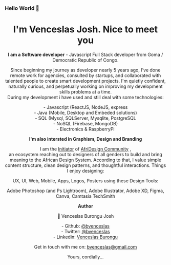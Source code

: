 ### Hello World 👋

<h1 align='center'>
   I'm Venceslas Josh. Nice to meet you
</h1>
<p align='center'>
   <b>I am a Software developer</b> - Javascript Full Stack developer from Goma / Democratic Republic of Congo.
</p>

<p align='center'>
   Since beginning my journey as developer nearly 5 years ago, I've done remote work for agencies, consulted by startups, and collaborated with talented people to create smart development projects.
   I'm quietly confident, naturally curious, and perpetually working on improving my development skills problems at a time.<br/>
   During my development i have used and still deal with some technologies:
   
   <p align='center'>
   - Javascript (ReactJS, NodeJS, express <br/>
   - Java (Mobile, Desktop and Embeded solutions) <br/>
   - SQL (Mysql, SQLServer, Mysqlite, PostgreSQL <br/>
   - NoSQL (Firebase, MongoDB) <br/>
   - Electronics & RaspberryPi 
   </p>
   
</p>

<p align='center'>
   <b>I'm also intersted in Graphism, Design and Branding </b> 
</p>
<p align='center'>
   I am the <u>Initiator</u> of <a href="https://twitter.com/afridesignc" target="_blank">AfriDesign Community</a> , <br/>
   an ecosystem reaching out to designers of all genders to build and bring meaning to the African Design System. 
   According to that, I value simple content structure, clean design patterns, and thoughtful interactions. Things I enjoy designing: <br/>

   <p align='center'>
   UX, UI, Web, Mobile, Apps, Logos, Posters using these Design Tools:
</p>

<p align='center'>
   Adobe Photoshop (and Ps Lightroom), Adobe Illustrator, Adobe XD, Figma, Canva, Camtasia TechSmith
</p>

<p align='center'>
   <b>Author</b>
</p>


<p align='center'>
   👤 Venceslas Burongu Josh
</p>


<p align='center'>
   - Github: <a href='https://github.com/bvenceslas'>@bvenceslas</a> <br/>
   - Twitter: <a href='https://twitter.com/bvenceslas'>@bvenceslas</a> <br/> 
   - Linkedin: <a href='https://www.linkedin.com/in/venceslas-burongu-8271b519a/'>Venceslas Burongu</a><br/>
</p>

<p align='center'>
  Get in touch with me on: <a href='mailto:bvenceslas@gmail.com'>bvenceslas@gmail.com</a>
</p>

<p align='center'>
    Yours, cordially...
</p>

<!--
**bvenceslas/bvenceslas** is a ✨ _special_ ✨ repository because its `README.md` (this file) appears on your GitHub profile.
-->
